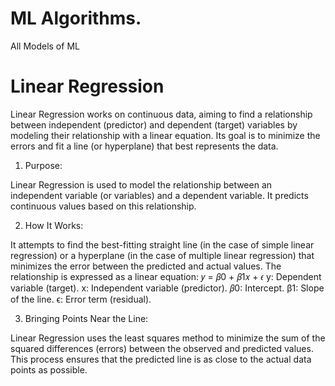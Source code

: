 # ML Algorithms.
All Models of ML
# Linear Regression
Linear Regression works on continuous data, aiming to find a relationship between independent (predictor) and dependent (target) variables by modeling their relationship with a linear equation. Its goal is to minimize the errors and fit a line (or hyperplane) that best represents the data.

1. Purpose:
   
Linear Regression is used to model the relationship between an independent variable (or variables) and a dependent variable.
It predicts continuous values based on this relationship.

2. How It Works:

It attempts to find the best-fitting straight line (in the case of simple linear regression) or a hyperplane (in the case of multiple linear regression) that minimizes the error between the predicted and actual values.
The relationship is expressed as a linear equation:
𝑦 = 𝛽0 + 𝛽1𝑥 + 𝜖
y: Dependent variable (target).
x: Independent variable (predictor).
𝛽0: Intercept.
β1: Slope of the line.
ϵ: Error term (residual).

3. Bringing Points Near the Line:

Linear Regression uses the least squares method to minimize the sum of the squared differences (errors) between the observed and predicted values. This process ensures that the predicted line is as close to the actual data points as possible.
